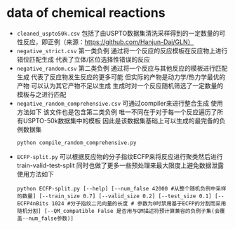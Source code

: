 # data of chemical reactions

- `cleaned_uspto50k.csv` 包括了由USPTO数据集清洗采样得到的一定数量的可性反应，即正例（来源：https://github.com/Hanjun-Dai/GLN）
- `negative_strict.csv` 第一类负例 通过将一个反应的反应模板在反应物上进行错位匹配生成 代表了立体/区位选择性错误的反应
- `negative_random.csv` 第二类负例 通过将一个反应与其他反应的模板进行匹配生成 代表了反应物发生反应的更多可能 但实际的产物是动力学/热力学最优的产物 可以认为其它产物不足以生成 生成时对一个反应随机筛选了一定数量的模板与之进行匹配
- `negative_random_comprehensive.csv` 可通过compiler来进行整合生成 使用方法如下 该文件也是包含第二类负例 唯一不同在于对于每一个反应遍历了所有USPTO-50k数据集中的模板 因此是该数据集基础上可以生成的最完备的负例数据集
    ```
    python compile_random_comprehensive.py
    ```
- `ECFP-split.py` 可以根据反应物的分子指纹ECFP来将反应进行聚类然后进行train-valid-test-split 同时也做了更多一些预处理来最大限度上避免数据泄露 使用方法如下
    ```
    python ECFP-split.py [--help] [--num_false 42000 #从整个随机负例中采样的数量] [--train_size 0.7] [--valid_size 0.2] [--test_size 0.1] [--ECFP4nBits 1024 #分子指纹二元向量的长度 # 参数为0时禁用基于ECFP的分割而采用随机分割] [--QM_compatible False 是否用与QM描述符预计算兼容的负例子集(会覆盖--num_false参数)]
    ```